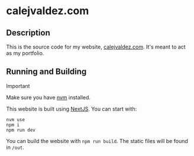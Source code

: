 # calejvaldez.com

## Description

This is the source code for my website,
[calejvaldez.com](https://calejvaldez.com/). It's meant to act as my portfolio.

## Running and Building

> [!IMPORTANT]
> Make sure you have [nvm](https://github.com/nvm-sh/nvm) installed.

This website is built using [NextJS](https://nextjs.org/). You can start with:

```shell
nvm use
npm i
npm run dev
```

You can build the website with `npm run build`. The static files will be found
in `/out`.
